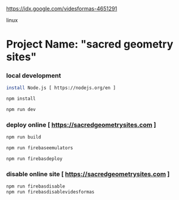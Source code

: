 
<!-- online dev. env.  -->
https://idx.google.com/videsformas-4651291




linux


# Project Name: "sacred geometry sites"

### local development
``` bash
install Node.js [ https://nodejs.org/en ]

npm install

npm run dev
```

### deploy online [ https://sacredgeometrysites.com ]
``` bash
npm run build

npm run firebaseemulators

npm run firebasdeploy
```

### disable online site [ https://sacredgeometrysites.com ]
``` bash
npm run firebasdisable
npm run firebasdisablevidesformas
```